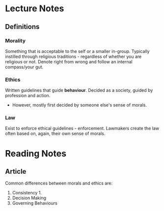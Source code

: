 # Lecture Notes
## Definitions
### Morality
Something that is acceptable to the self or a smaller in-group.
Typically instilled through religious traditions - regardless of whether you are religious or not. 
Denote right from wrong and follow an internal compass/your gut.
### Ethics
Written guidelines that guide **behaviour**.
Decided as a society, guided by profession and action. 
- However, mostly first decided by someone else's sense of morals. 
### Law
Exist to enforce ethical guidelines - enforcement. 
Lawmakers create the law often based on, again, their own sense of morals. 
# Reading Notes
## Article
Common differences between morals and ethics are: 
1. Consistency
	1. 
2. Decision Making
3. Governing Behaviours
